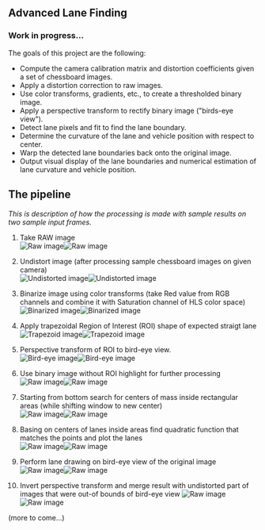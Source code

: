 ## Advanced Lane Finding

### Work in progress...



The goals of this project are the following:

* Compute the camera calibration matrix and distortion coefficients given a set of chessboard images.
* Apply a distortion correction to raw images.
* Use color transforms, gradients, etc., to create a thresholded binary image.
* Apply a perspective transform to rectify binary image ("birds-eye view").
* Detect lane pixels and fit to find the lane boundary.
* Determine the curvature of the lane and vehicle position with respect to center.
* Warp the detected lane boundaries back onto the original image.
* Output visual display of the lane boundaries and numerical estimation of lane curvature and vehicle position.


The pipeline
---

*This is description of how the processing is made with sample results on two sample input frames.*

1. Take RAW image  
![Raw image](examples/straight_lines1_00_original.jpg "Raw image")![Raw image](examples/test1_00_original.jpg "Raw image")

2. Undistort image (after processing sample chessboard images on given camera)  
![Undistorted image](examples/straight_lines1_01_undistorted.jpg "Undistorted image")![Undistorted image](examples/test1_01_undistorted.jpg "Undistorted image")  

3. Binarize image using color transforms (take Red value from RGB channels and combine it with Saturation channel of HLS color space)  
![Binarized image](examples/straight_lines1_02_bin_frame.jpg "Binarized image")![Binarized image](examples/test1_02_bin_frame.jpg "Binarized image")  

4. Apply trapezoidal Region of Interest (ROI) shape of expected straigt lane  
![Trapezoid image](examples/straight_lines1_03a_birdeye_area.jpg "Trapezoid image")![Trapezoid image](examples/test1_03a_birdeye_area.jpg "Trapezoid image")  

5. Perspective transform of ROI to bird-eye view.  
![Bird-eye  image](examples/straight_lines1_03b_birdeye_area_warped.jpg "Bird-eye image")![Bird-eye  image](examples/test1_03b_birdeye_area_warped.jpg "Bird-eye image")  

6. Use binary image without ROI highlight for further processing  
![Raw image](examples/straight_lines1_03c_bird_eye_frame.jpg "Raw image")![Raw image](examples/test1_03c_bird_eye_frame.jpg "Raw image")  

7. Starting from bottom search for centers of mass inside rectangular areas (while shifting window to new center)  
![Raw image](examples/straight_lines1_04_windows.jpg "Raw image")![Raw image](examples/test1_04_windows.jpg "Raw image")  

8. Basing on centers of lanes inside areas find quadratic function that matches the points and plot the lanes  
![Raw image](examples/straight_lines1_05a_lanes_still_undistorted.jpg "Raw image")![Raw image](examples/test1_05a_lanes_still_undistorted.jpg "Raw image") 

9. Perform lane drawing on bird-eye view of the original image
![Raw image](examples/straight_lines1_05b_lanes_still_undistorted.jpg "Raw image")![Raw image](examples/test1_05b_lanes_still_undistorted.jpg "Raw image") 

10. Invert perspective transform and merge result with undistorted part of images that were out-of bounds of bird-eye view
![Raw image](examples/straight_lines1_06_back_to_perspective.jpg "Raw image")![Raw image](examples/test1_06_back_to_perspective.jpg "Raw image") 

(more to come...)
